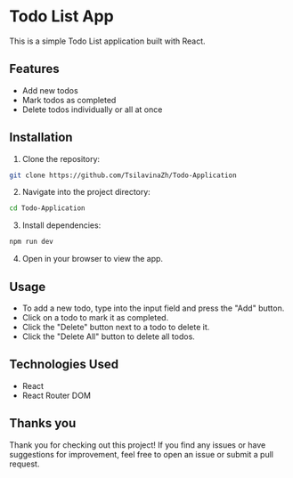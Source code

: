 # Todo List App

This is a simple Todo List application built with React.

## Features

- Add new todos
- Mark todos as completed
- Delete todos individually or all at once

## Installation

1. Clone the repository:
```bash
git clone https://github.com/TsilavinaZh/Todo-Application

```
2. Navigate into the project directory:

```bash
cd Todo-Application
```
3. Install dependencies:

```bash
npm run dev
```
4. Open in your browser to view the app.

## Usage

- To add a new todo, type into the input field and press the "Add" button.
- Click on a todo to mark it as completed.
- Click the "Delete" button next to a todo to delete it.
- Click the "Delete All" button to delete all todos.

## Technologies Used

- React
- React Router DOM

## Thanks you

Thank you for checking out this project! If you find any issues or have suggestions for improvement, feel free to open an issue or submit a pull request.
